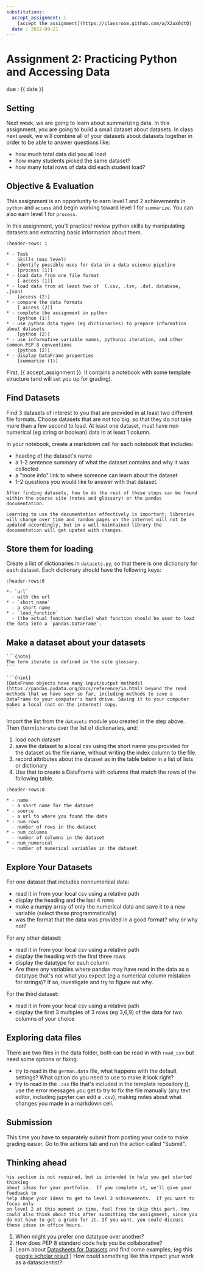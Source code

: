 ```yaml
---
substitutions:
  accept_assignment: |
    [accept the assignment](https://classroom.github.com/a/X2ax0dtQ)
  date : 2022-09-21
---
```

# Assignment 2: Practicing Python and Accessing Data


due : {{ date }}

## Setting

Next week, we are going to learn about summarizing data. In this assignment, you are going to build a small dataset about datasets. In class next week, we will combine all of your datasets about datasets together in order to be able to answer questions like:

- how much total data did you all load
- how many students picked the same dataset?
- how many total rows of data did each student load?


## Objective & Evaluation

This assignment is an opportunity to earn level 1 and 2 achievements in `python` and `access` and begin working toward level 1 for `summarize`. You can also earn level 1 for `process`.

In this assignment, you'll practice/ review python skills by manipulating datasets
and extracting basic information about them.


```{list-table} practice python by manipulating data files, load datasets of different types
:header-rows: 1

* - Task
    Skills (max level)
* - identify possible uses for data in a data science pipeline
    [process (1)]
* - load data from one file format
    [ access (1)]
* - load data from at least two of  (.csv, .tsv, .dat, database, .json)
    [access (2)]
* - compare the data formats
    [ access (2)]
* - complete the assignment in python
    [python (1)]
* - use python data types (eg dictionaries) to prepare information about datasets
    [python (2)]
* - use informative variable names, pythonic iteration, and other common PEP 8 conventions
    [python (2)]
* - display DataFrame properties
    [summarize (1)]
```



First, {{ accept_assignment }}. It contains a notebook with some template structure (and will set you up for grading).


## Find Datasets

Find 3 datasets of interest to you that are provided in at least two different file formats. Choose datasets that are not too big, so that they do not take more than a few second to load. At least one dataset, must have non numerical (eg string or boolean) data in at least 1 column.

In your notebook, create a markdown cell for each notebook that includes:
- heading of the dataset's name
- a 1-2 sentence summary of what the dataset contains and why it was collected
- a "more info" link to where someone can learn about the dataset
- 1-2 questions you would like to answer with that dataset.

```{important}
After finding datasets, how to do the rest of these steps can be found within the course site (notes and glossary) or the pandas documentation.  

Learning to use the documentation effectively is important; libraries will change over time and random pages on the internet will not be updated accordingly, but in a well maintained library the documentation will get upated with changes.

```


## Store them for loading

Create a list of dictionaries in `datasets.py`, so that there is one dictionary for each dataset. Each dictionary should have the following keys:

```{list-table} Meta Data Description of the dictionary to create
:header-rows:0

*- `url`
  - with the url
* - `short_name`
  - a short name
* - `load_function`
  - (the actual function handle) what function should be used to load the data into a `pandas.DataFrame`.

```

## Make a dataset about your datasets

````{margin}
```{note}
The term iterate is defined in the site glossary.
```

```{hint}
[DataFrame objects have many input/output methods](https://pandas.pydata.org/docs/reference/io.html) beyond the read methods that we have seen so far, including methods to save a DataFrame to your computer's hard drive. Saving it to your computer makes a local (not on the internet) copy.
```
````
Import the list from the `datasets` module you created in the step above.
Then {term}`iterate` over the list of dictionaries, and:  

1. load each dataset
1. save the dataset to a local csv using the short name you provided for the dataset as the file name, without writing the index column to the file.
1. record attributes about the dataset as in the table below in a list of lists or dictionary
1. Use that to create a DataFrame with columns that match the rows of the following table.

```{list-table} Meta Data Description of the DataFrame to build
:header-rows:0

* - name
  - a short name for the dataset
* - source
  - a url to where you found the data
* - num_rows
  - number of rows in the dataset
* - num_columns
  - number of columns in the dataset
* - num_numerical
  - number of numerical variables in the dataset
```

## Explore Your Datasets

For one dataset that includes nonnumerical data:
- read it in from your local csv using a relative path
- display the heading and the last 4 rows
- make a numpy array of only the numerical data and save it to a new variable (select these programmatically)
- was the format that the data was provided in a good format? why or why not?


For any other dataset:
- read it in from your local csv using a relative path
- display the heading with the first three rows
- display the datatype for each column
- Are there any variables where pandas may have read in the data as a datatype that's not what you expect (eg a numerical column mistaken for strings)? If so, investigate and try to figure out why.

For the third dataset:
- read it in from your local csv using a relative path
- display the first 3 multiples of 3 rows (eg 3,6,9) of the data for two columns of your choice

## Exploring data files

There are two files in the data folder, both can be read in with `read_csv` but need some options or fixing.

- try to read in the `german.data` file, what happens with the default settings? What option do you need to use to make it look right?
- try to read in the `.csv` file that's included in the template repository (), use the error messages you get to try to fix the file manually (any text editor, including jupyter can edit a `.csv`), making notes about what changes you made in a markdown cell.



## Submission

This time you have to separately submit from posting your code to make grading easier.  Go to the actions tab and run the action called "Submit".



## Thinking ahead

```{important}
his section is not required, but is intended to help you get started thinking
about ideas for your portfolio.  If you complete it, we'll give your feedback to
help shape your ideas to get to level 3 achievements.  If you want to focus only
on level 2 at this moment in time, feel free to skip this part. You could also think about this after submitting the assignment, since you do not have to get a grade for it. If you want, you could discuss these ideas in office hours.
```


1. When might you prefer one datatype over another?
1. How does PEP 8 standard code help you be collaborative?
1. Learn about [Datasheets for Datasets](https://arxiv.org/pdf/1803.09010.pdf) and find some examples, (eg this [google scholar result](https://scholar.google.com/scholar?q=datasheets+for+datasets&hl=en&as_sdt=0&as_vis=1&oi=scholart) ) How could something like this impact your work as a datascientist?
